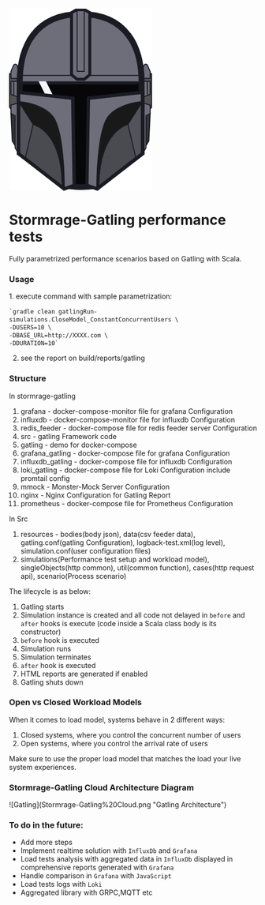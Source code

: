 ![Gatlinglogo](Gatling.png "Gatling logo")

Stormrage-Gatling performance tests
=========================
Fully parametrized performance scenarios based on Gatling with Scala.

<h3>Usage</h3>
1. execute command with sample parametrization:

    `gradle clean gatlingRun-simulations.CloseModel_ConstantConcurrentUsers \
    -DUSERS=10 \
    -DBASE_URL=http://XXXX.com \
    -DDURATION=10`

2. see the report on build/reports/gatling

<h3>Structure</h3>

In stormrage-gatling
1. grafana - docker-compose-monitor file for grafana Configuration
2. influxdb - docker-compose-monitor file for influxdb Configuration
3. redis_feeder - docker-compose file for redis feeder server Configuration
4. src - gatling Framework code
5. gatling - demo for docker-compose
6. grafana_gatling - docker-compose file for grafana Configuration
7. influxdb_gatling - docker-compose file for influxdb Configuration
8. loki_gatling - docker-compose file for Loki Configuration include promtail config
9. mmock - Monster-Mock Server Configuration
10. nginx - Nginx Configuration for Gatling Report
11. prometheus - docker-compose file for Prometheus Configuration

In Src
1. resources - bodies(body json), data(csv feeder data), gatling.conf(gatling Configuration), logback-test.xml(log level), simulation.conf(user configuration files)
2. simulations(Performance test setup and workload model), singleObjects(http common), util(common function), cases(http request api), scenario(Process scenario)

The lifecycle is as below:

1. Gatling starts
2. Simulation instance is created and all code not delayed in `before` and `after` hooks is execute (code inside a Scala class body is its constructor)
3. `before` hook is executed
4. Simulation runs
5. Simulation terminates
6. `after` hook is executed
7. HTML reports are generated if enabled
8. Gatling shuts down

<h3>Open vs Closed Workload Models</h3>
When it comes to load model, systems behave in 2 different ways:

1. Closed systems, where you control the concurrent number of users
2. Open systems, where you control the arrival rate of users

Make sure to use the proper load model that matches the load your live system experiences.

<h3>Stormrage-Gatling Cloud Architecture Diagram</h3>
![Gatling](Stormrage-Gatling%20Cloud.png "Gatling Architecture")

<h3>To do in the future:</h3>

* Add more steps
* Implement realtime solution with `InfluxDb` and `Grafana`
* Load tests analysis with aggregated data in `InfluxDb` displayed in comprehensive reports generated with `Grafana`
* Handle comparison in `Grafana` with `JavaScript`
* Load tests logs with `Loki`
* Aggregated library with GRPC,MQTT etc
